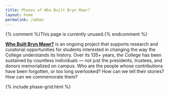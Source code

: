```yaml
---
title: Phases of Who Built Bryn Mawr?
layout: home
permalink: /wbbm/
---
```

{% comment %}This page is currently unused.{% endcomment %}

<!--<section class="container-fluid col-9 home-header">
    <div class="row align-items-center">
        <div class="clearfix">
            <a class="col-4 col-md-3 float-start site-logo" href="{{ '/' | relative_url }}"><img class="filter-grey" src="{{ '/assets/images/logos/wbbm-logo-black.svg' | relative_url}}"></a>
            <p><a href="https://www.brynmawr.edu/about-college/history/bryn-mawr-histories/who-built-bryn-mawr"><strong>Who Built Bryn Mawr?</strong></a> is an ongoing project that supports research and curatorial opportunities for students interested in changing the way the College understands its history. Over its 135+ years, the College has been sustained by countless individuals — not just the presidents, trustees, and donors memorialized on campus. Who are the people whose contributions have been forgotten, or too long overlooked? How can we tell their stories? How can we commemorate them?</p>
        </div>
    </div>
</section>-->
<section class="container-fluid p-3">
    <div class="row">
        <div class="col-9 m-auto">
            <p><a href="https://www.brynmawr.edu/about-college/history/bryn-mawr-histories/who-built-bryn-mawr"><strong>Who Built Bryn Mawr?</strong></a> is an ongoing project that supports research and curatorial opportunities for students interested in changing the way the College understands its history. Over its 135+ years, the College has been sustained by countless individuals — not just the presidents, trustees, and donors memorialized on campus. Who are the people whose contributions have been forgotten, or too long overlooked? How can we tell their stories? How can we commemorate them?</p>
        </div>
       <!-- <div class="col-12 col-md-9 col-lg-4 m-auto">
            <img class="img-fluid" alt="Who built Bryn Mawr?: An invitation to revise, rewrite, and rediscover the way the college tells the stories of its past" src="{{ '/assets/images/logos/WBBM-P1-arch.png' | relative_url}}">
        </div>
        <div class="w-100 d-lg-none"></div>-->
        <div class="col-9 mx-auto">
            {% include phase-grid.html %}
        </div>
    </div>
</section>
<!--
<section class="container-fluid bg-dark">
    <div class="container">
        <div class="row justify-content-center">
            <div class="col-lg-9" style="padding: 2rem 0;">
                <p><a href="https://www.brynmawr.edu/about-college/history/bryn-mawr-histories/who-built-bryn-mawr"><strong>Who Built Bryn Mawr?</strong></a> is an ongoing project that supports research and curatorial opportunities for students interested in changing the way the College understands its history. Over its 135+ years, the College has been sustained by countless individuals — not just the presidents, trustees, and donors memorialized on campus. Who are the people whose contributions have been forgotten, or too long overlooked? How can we tell their stories? How can we commemorate them?</p>
            </div>
        </div>
    </div>
</section>
-->
